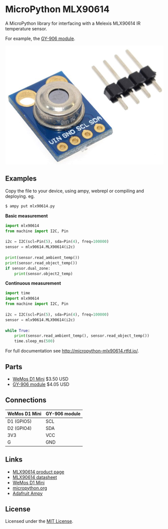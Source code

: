 # MicroPython MLX90614

A MicroPython library for interfacing with a Melexis MLX90614 IR temperature sensor.

For example, the [GY-906 module](https://www.aliexpress.com/item/GY-906-MLX90614ESF-New-MLX90614-Contactless-Temperature-Sensor-Module-For-Arduino-Compatible/32474869821.html).

![demo](docs/GY-906-MLX90614.jpg)

## Examples

Copy the file to your device, using ampy, webrepl or compiling and deploying. eg.

```bash
$ ampy put mlx90614.py
```

**Basic measurement**

```python
import mlx90614
from machine import I2C, Pin

i2c = I2C(scl=Pin(5), sda=Pin(4), freq=100000)
sensor = mlx90614.MLX90614(i2c)

print(sensor.read_ambient_temp())
print(sensor.read_object_temp())
if sensor.dual_zone:
    print(sensor.object2_temp)
```

**Continuous measurement**

```python
import time
import mlx90614
from machine import I2C, Pin

i2c = I2C(scl=Pin(5), sda=Pin(4), freq=100000)
sensor = mlx90614.MLX90614(i2c)

while True:
	print(sensor.read_ambient_temp(), sensor.read_object_temp())
	time.sleep_ms(500)
```

For full documentation see http://micropython-mlx90614.rtfd.io/.

## Parts

* [WeMos D1 Mini](https://www.aliexpress.com/store/product/D1-mini-Mini-NodeMcu-4M-bytes-Lua-WIFI-Internet-of-Things-development-board-based-ESP8266/1331105_32529101036.html) $3.50 USD
* [GY-906 module](https://www.aliexpress.com/item/GY-906-MLX90614ESF-New-MLX90614-Contactless-Temperature-Sensor-Module-For-Arduino-Compatible/32474869821.html) $4.05 USD

## Connections

WeMos D1 Mini | GY-906 module
------------- | ----------
D1 (GPIO5)    | SCL
D2 (GPIO4)    | SDA
3V3           | VCC
G             | GND

## Links

* [MLX90614 product page](https://www.melexis.com/en/product/MLX90614/Digital-Plug-Play-Infrared-Thermometer-TO-Can)
* [MLX90614 datasheet](https://www.melexis.com/-/media/files/documents/datasheets/mlx90614-datasheet-melexis.pdf)
* [WeMos D1 Mini](https://wiki.wemos.cc/products:d1:d1_mini)
* [micropython.org](http://micropython.org)
* [Adafruit Ampy](https://learn.adafruit.com/micropython-basics-load-files-and-run-code/install-ampy)

## License

Licensed under the [MIT License](http://opensource.org/licenses/MIT).

